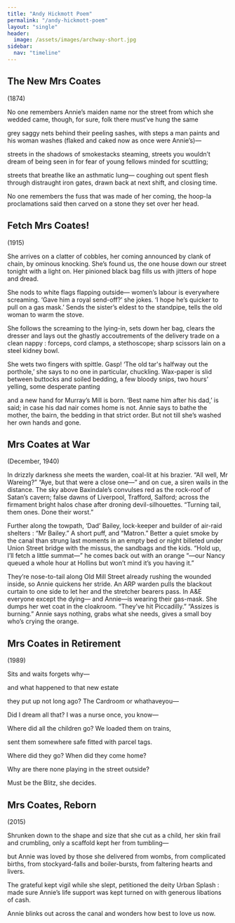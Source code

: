 ```yaml
---
title: "Andy Hickmott Poem"
permalink: "/andy-hickmott-poem"
layout: "single"
header:
  image: /assets/images/archway-short.jpg
sidebar:
  nav: "timeline"
---
```

## The New Mrs Coates

(1874) 

No one remembers Annie’s maiden name
nor the street from which she wedded came,
though, for sure, folk there must’ve hung the same

grey saggy nets behind their peeling sashes,
with steps a man paints and his woman washes
(flaked and caked now as once were Annie’s)— 

streets in the shadows of smokestacks steaming,
streets you wouldn’t dream of being seen in
for fear of young fellows minded for scuttling;

streets that breathe like an asthmatic lung— 
coughing out spent flesh through distraught iron
gates, drawn back at next shift, and closing time.

No one remembers the fuss that was made
of her coming, the hoop-la proclamations said
then carved on a stone they set over her head.

## Fetch Mrs Coates!

(1915)

She arrives on a clatter of cobbles,
her coming announced by clank of chain,
by ominous knocking. She’s found us,
the one house down our street tonight
with a light on. Her pinioned black bag
fills us with jitters of hope and dread.

She nods to white flags flapping outside— 
women’s labour is everywhere screaming.
‘Gave him a royal send-off?’ she jokes.
‘I hope he’s quicker to pull on a gas mask.’
Sends the sister’s eldest to the standpipe,
tells the old woman to warm the stove.

She follows the screaming to the lying-in,
sets down her bag, clears the dresser
and lays out the ghastly accoutrements
of the delivery trade on a clean nappy :
forceps, cord clamps, a stethoscope;
sharp scissors lain on a steel kidney bowl.

She wets two fingers with spittle. Gasp!
‘The old tar's halfway out the porthole,’
she says to no one in particular, chuckling. 
Wax-paper is slid between buttocks
and soiled bedding, a few bloody snips,
two hours’ yelling, some desperate panting

and a new hand for Murray’s Mill is born.
‘Best name him after his dad,’ is said;
in case his dad nair comes home is not.
Annie says to bathe the mother, the bairn,
the bedding in that strict order. But not
till she’s washed her own hands and gone.

## Mrs Coates at War

(December, 1940)

In drizzly darkness she meets the warden,
coal-lit at his brazier. “All well, Mr Wareing?”
“Aye, but that were a close one—”
and on cue, a siren wails in the distance.
The sky above Baxindale’s convulses red
as the rock-roof of Satan’s cavern;
false dawns of Liverpool, Trafford, Salford;
across the firmament bright halos chase
after droning devil-silhouettes.
“Turning tail, them ones. Done their worst.”

Further along the towpath, ‘Dad’ Bailey,
lock-keeper and builder of air-raid shelters :
“Mr Bailey.” A short puff, and “Matron.”
Better a quiet smoke by the canal
than strung last moments in an empty bed
or night billeted under Union Street bridge
with the missus, the sandbags and the kids.
“Hold up, I’ll fetch a little summat—”
he comes back out with an orange
“—our Nancy queued a whole hour at Hollins
but won’t mind it’s you having it.”

They’re nose-to-tail along Old Mill Street
already rushing the wounded inside,
so Annie quickens her stride. An ARP warden
pulls the blackout curtain to one side
to let her and the stretcher bearers pass.
In A&E everyone except the dying— 
and Annie—is wearing their gas-mask.
She dumps her wet coat in the cloakroom.
“They’ve hit Piccadilly.” “Assizes is burning.”
Annie says nothing, grabs what she needs,
gives a small boy who’s crying the orange. 

## Mrs Coates in Retirement

(1989)

Sits and waits
forgets why— 

and what happened
to that new estate

they put up not long ago?
The Cardroom or whathaveyou— 

Did I dream all that?
I was a nurse once, you know— 

Where did all the children go?
We loaded them on trains,

sent them somewhere safe
fitted with parcel tags.

Where did they go?
When did they come home?

Why are there none
playing in the street outside?

Must be the Blitz,
she decides.

## Mrs Coates, Reborn

(2015)

Shrunken down to the shape and size
that she cut as a child,
her skin frail and crumbling,
only a scaffold kept her from tumbling— 

but Annie was loved by those she delivered
from wombs, from complicated births,
from stockyard-falls and boiler-bursts,
from faltering hearts and livers.

The grateful kept vigil while she slept,
petitioned the deity Urban Splash :
made sure Annie’s life support was kept
turned on with generous libations of cash.

Annie blinks out across the canal
and wonders how best to love us now.


